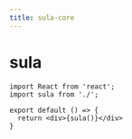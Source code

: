 ```yaml
---
title: sula-core
---
```


# sula

```tsx
import React from 'react';
import sula from './';

export default () => {
  return <div>{sula()}</div>
}
```